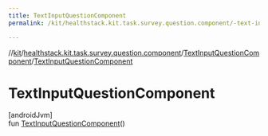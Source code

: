 ```yaml
---
title: TextInputQuestionComponent
permalink: /kit/healthstack.kit.task.survey.question.component/-text-input-question-component/-text-input-question-component.html

---
```

//[kit](../../../index.html)/[healthstack.kit.task.survey.question.component](../index.html)/[TextInputQuestionComponent](index.html)/[TextInputQuestionComponent](-text-input-question-component.html)



# TextInputQuestionComponent



[androidJvm]\
fun [TextInputQuestionComponent](-text-input-question-component.html)()




